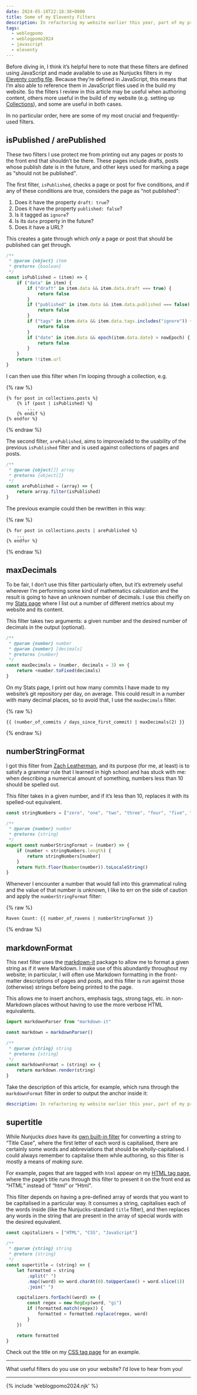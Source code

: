 ```yaml
---
date: 2024-05-18T22:18:38+0800
title: Some of my Eleventy Filters
description: In refactoring my website earlier this year, part of my process was to evaluate and revise the many, many [Eleventy Filters](https://www.11ty.dev/docs/filters/) I use throughout my website’s build, so in this post, I’ll run through a handful of them.
tags:
  - weblogpomo
  - weblogpomo2024
  - javascript
  - eleventy
---
```


Before diving in, I think it’s helpful here to note that these filters are defined using JavaScript and made available to use as Nunjucks filters in my [Eleventy config file](https://www.11ty.dev/docs/config/). Because they’re defined in JavaScript, this means that I’m also able to reference them in JavaScript files used in the build my website. So the filters I review in this article may be useful when authoring content, others more useful in the build of my website (e.g. setting up [Collections](https://www.11ty.dev/docs/collections/)), and some are useful in both cases.

In no particular order, here are some of my most crucial and frequently-used filters.

<h2 id="published"><span class="monospace">isPublished</span> / <span class="monospace">arePublished</span></h2>

These two filters I use protect me from printing out any pages or posts to the front end that shouldn’t be there. These pages include drafts, posts whose publish date is in the future, and other keys used for marking a page as <q>should not be published</q>.

The first filter, `isPublished`, checks a page or post for five conditions, and if any of these conditions are true, considers the page as <q>not published</q>:

1. Does it have the property `draft: true`?
2. Does it have the property `published: false`?
3. Is it tagged as `ignore`?
4. Is its `date` property in the future?
5. Does it have a URL?

This creates a gate through which *only* a page or post that should be published can get through.

```javascript
/**
 * @param {object} item
 * @returns {boolean}
 */
const isPublished = (item) => {
	if ("data" in item) {
		if ("draft" in item.data && item.data.draft === true) {
			return false
		}
		if ("published" in item.data && item.data.published === false) {
			return false
		}
		if ("tags" in item.data && item.data.tags.includes("ignore")) {
			return false
		}
		if ("date" in item.data && epoch(item.data.date) > nowEpoch) {
			return false
		}
	}
	return !!item.url
}
```

I can then use this filter when I’m looping through a collection, e.g.

{% raw %}
```twig
{% for post in collections.posts %}
	{% if (post | isPublished) %}
		...
	{% endif %}
{% endfor %}
```
{% endraw %}

The second filter, `arePublished`, aims to improve/add to the usability of the previous `isPublished` filter and is used against collections of pages and posts.

```javascript
/**
 * @param {object[]} array
 * @returns {object[]}
 */
const arePublished = (array) => {
	return array.filter(isPublished)
}
```

The previous example could then be rewritten in this way:

{% raw %}
```twig
{% for post in collections.posts | arePublished %}
	...
{% endfor %}
```
{% endraw %}

<h2><span class="monospace">maxDecimals</span></h2>

To be fair, I don’t use this filter particularly often, but it’s extremely useful wherever I’m performing some kind of mathematics calculation and the result is going to have an unknown number of decimals. I use this cheifly on my [Stats page](/stats/) where I list out a number of different metrics about my website and its content.

This filter takes two arguments: a given number and the desired number of decimals in the output (optional).

```javascript
/**
 * @param {number} number
 * @param {number} [decimals]
 * @returns {number}
 */
const maxDecimals = (number, decimals = 3) => {
	return +number.toFixed(decimals)
}
```

On my Stats page, I print out how many commits I have made to my website’s git repository per day, on average. This could result in a number with many decimal places, so to avoid that, I use the `maxDecimals` filter.

{% raw %}
```twig
{{ (number_of_commits / days_since_first_commit) | maxDecimals(2) }}
```
{% endraw %}

<h2><span class="monospace">numberStringFormat</span></h2>

I got this filter from [Zach Leatherman](https://github.com/zachleat/zachleat.com/blob/50a7550d05f6b953154fb767b63a439ce931f53b/eleventy.config.js#L159-L165), and its purpose (for me, at least) is to satisfy a grammar rule that I learned in high school and has stuck with me: when describing a numerical amount of something, numbers less than 10 should be spelled out.

This filter takes in a given number, and if it’s less than 10, replaces it with its spelled-out equivalent.

```javascript
const stringNumbers = ["zero", "one", "two", "three", "four", "five", "six", "seven", "eight", "nine"]

/**
 * @param {number} number
 * @returns {string}
 */
export const numberStringFormat = (number) => {
	if (number < stringNumbers.length) {
		return stringNumbers[number]
	}
	return Math.floor(Number(number)).toLocaleString()
}
```

Whenever I encounter a number that would fall into this grammatical ruling and the value of that number is unknown, I like to err on the side of caution and apply the `numberStringFormat` filter:

{% raw %}
```twig
Raven Count: {{ number_of_ravens | numberStringFormat }}
```
{% endraw %}

<h2><span class="monospace">markdownFormat</span></h2>

This next filter uses the [markdown-it](https://github.com/markdown-it/markdown-it) package to allow me to format a given string as if it were Markdown. I make use of this abundantly throughout my website; in particular, I will often use Markdown formatting in the front-matter descriptions of pages and posts, and this filter is run against those (otherwise) strings before being printed to the page.

This allows me to insert anchors, emphasis tags, strong tags, etc. in non-Markdown places without having to use the more verbose HTML equivalents.

```javascript
import markdownParser from "markdown-it"

const markdown = markdownParser()

/**
 * @param {string} string
 * @returns {string}
 */
const markdownFormat = (string) => {
	return markdown.render(string)
}
```

Take the description of this article, for example, which runs through the `markdownFormat` filter in order to output the anchor inside it:

```yaml
description: In refactoring my website earlier this year, part of my process was to evaluate and revise the many, many [Eleventy Filters](https://www.11ty.dev/docs/filters/) I use throughout my website’s build, so in this post, I’ll run through a handful of them.
```

<h2><span class="monospace">supertitle</span></h2>

While Nunjucks *does* have its [own built-in filter](https://mozilla.github.io/nunjucks/templating.html#title) for converting a string to <q>Title Case</q>, where the first letter of each word is capitalised, there are certainly some words and abbreviations that should be wholly-capitalised. I could always remember to capitalise them while authoring, so this filter is mostly a means of *making sure*.

For example, pages that are tagged with `html` appear on my [HTML tag page](/tag/html/), where the page’s title runs through this filter to present it on the front end as <q>HTML</q> instead of <q>html</q> or <q>Html</q>.

This filter depends on having a pre-defined array of words that you want to be capitalised in a particular way. It consumes a string, capitalises each of the words inside (like the Nunjucks-standard `title` filter), and then replaces any words in the string that are present in the array of special words with the desired equivalent.

```javascript
const capitalizers = ["HTML", "CSS", "JavaScript"]

/**
 * @param {string} string
 * @return {string}
 */
const supertitle = (string) => {
	let formatted = string
		.split(" ")
		.map((word) => word.charAt(0).toUpperCase() + word.slice(1))
		.join(" ")

	capitalizers.forEach((word) => {
		const regex = new RegExp(word, "gi")
		if (formatted.match(regex)) {
			formatted = formatted.replace(regex, word)
		}
	})

	return formatted
}
```

Check out the title on my [CSS tag page](/tag/css/) for an example.

<hr style="--rule-space: var(--size-medium);">

What useful filters do you use on your website? I’d love to hear from you!

--------

{% include 'weblogpomo2024.njk' %}
